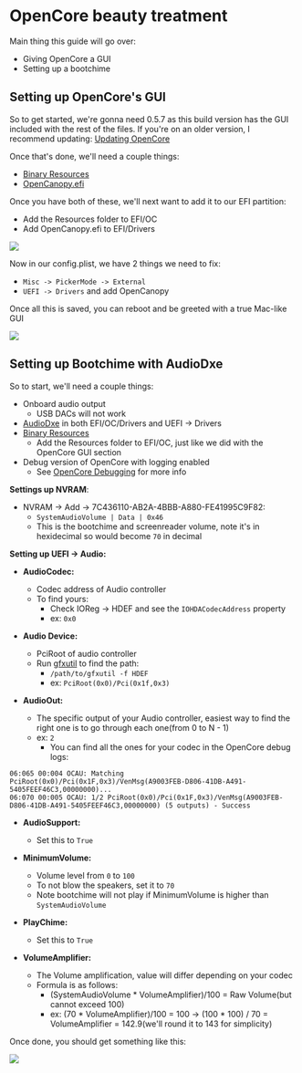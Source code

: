 # OpenCore beauty treatment

Main thing this guide will go over:

* Giving OpenCore a GUI
* Setting up a bootchime

## Setting up OpenCore's GUI

So to get started, we're gonna need 0.5.7 as this build version has the GUI included with the rest of the files. If you're on an older version, I recommend updating: [Updating OpenCore](/post-install/update.md)

Once that's done, we'll need a couple things:

* [Binary Resources](https://github.com/acidanthera/OcBinaryData)
* [OpenCanopy.efi](https://github.com/acidanthera/OpenCorePkg/releases)

Once you have both of these, we'll next want to add it to our EFI partition:

* Add the Resources folder to EFI/OC
* Add OpenCanopy.efi to EFI/Drivers

![](https://cdn.discordapp.com/attachments/683011276938543134/693888491603361822/Screen_Shot_2020-03-29_at_12.24.22_PM.png)

Now in our config.plist, we have 2 things we need to fix:

* `Misc -> PickerMode -> External`
* `UEFI -> Drivers` and add OpenCanopy

Once all this is saved, you can reboot and be greeted with a true Mac-like GUI

![](https://cdn.discordapp.com/attachments/683011276938543134/693871107354394674/vmware_2019-10-06_19-47-27.png)

## Setting up Bootchime with AudioDxe

So to start, we'll need a couple things:

* Onboard audio output
   * USB DACs will not work
* [AudioDxe](https://github.com/acidanthera/AppleSupportPkg/releases) in both EFI/OC/Drivers and UEFI -> Drivers
* [Binary Resources](https://github.com/acidanthera/OcBinaryData)
   * Add the Resources folder to EFI/OC, just like we did with the OpenCore GUI section
* Debug version of OpenCore with logging enabled
   * See [OpenCore Debugging](/troubleshooting/debug.md) for more info

**Settings up NVRAM**:

* NVRAM -> Add -> 7C436110-AB2A-4BBB-A880-FE41995C9F82:
   * `SystemAudioVolume | Data | 0x46`
   * This is the bootchime and screenreader volume, note it's in hexidecimal so would become `70` in decimal

**Setting up UEFI -> Audio:**

* **AudioCodec:**
   * Codec address of Audio controller
   * To find yours:
      * Check IOReg -> HDEF and see the `IOHDACodecAddress` property
      * ex: `0x0`

* **Audio Device:**
   * PciRoot of audio controller
   * Run [gfxutil](https://github.com/acidanthera/gfxutil/releases) to find the path:
      * `/path/to/gfxutil -f HDEF`
      * ex: `PciRoot(0x0)/Pci(0x1f,0x3)`

* **AudioOut:**
   * The specific output of your Audio controller, easiest way to find the right one is to go through each one(from 0 to N - 1)
   * ex: `2`
      * You can find all the ones for your codec in the OpenCore debug logs:

```text
06:065 00:004 OCAU: Matching PciRoot(0x0)/Pci(0x1F,0x3)/VenMsg(A9003FEB-D806-41DB-A491-5405FEEF46C3,00000000)...
06:070 00:005 OCAU: 1/2 PciRoot(0x0)/Pci(0x1F,0x3)/VenMsg(A9003FEB-D806-41DB-A491-5405FEEF46C3,00000000) (5 outputs) - Success
```

* **AudioSupport:**
   * Set this to `True`

* **MinimumVolume:**
   * Volume level from `0` to `100`
   * To not blow the speakers, set it to `70`
   * Note bootchime will not play if MinimumVolume is higher than `SystemAudioVolume`

* **PlayChime:**
   * Set this to `True`

* **VolumeAmplifier:**
   * The Volume amplification, value will differ depending on your codec
   * Formula is as follows:
      * (SystemAudioVolume * VolumeAmplifier)/100 = Raw Volume(but cannot exceed 100)
      * ex: (70 * VolumeAmplifier)/100 = 100  -> (100 * 100) / 70 = VolumeAmplifier = 142.9(we'll round it to 143 for simplicity)


Once done, you should get something like this:

![](https://cdn.discordapp.com/attachments/683011276938543134/694692811643027517/Screen_Shot_2020-03-31_at_5.40.14_PM.png)
